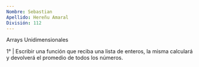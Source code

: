 ```yaml
---
Nombre: Sebastian
Apellido: Hereñu Amaral
División: 112
---
```


Arrays Unidimensionales

1° | Escribir una función que reciba una lista de enteros, la misma calculará y devolverá el promedio de todos los números.
